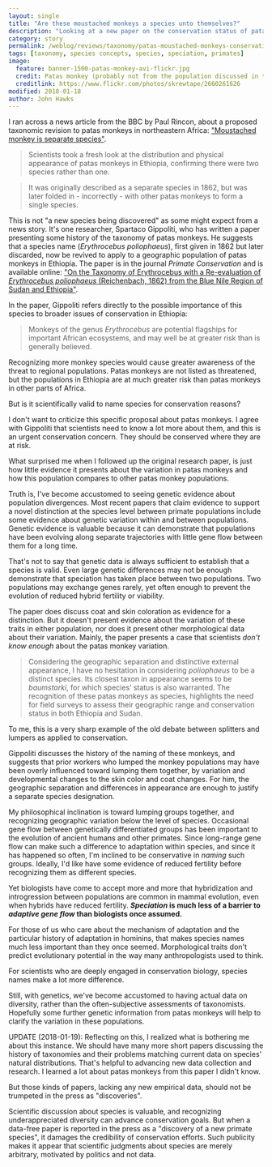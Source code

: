```yaml
---
layout: single
title: "Are these moustached monkeys a species unto themselves?"
description: "Looking at a new paper on the conservation status of patas monkeys and splitting versus lumping."
category: story
permalink: /weblog/reviews/taxonomy/patas-moustached-monkeys-conservation-2018.html
tags: [taxonomy, species concepts, species, speciation, primates]
image:
  feature: banner-1500-patas-monkey-avi-flickr.jpg
  credit: Patas monkey (probably not from the population discussed in this article). Avi, on Flickr, CC-BY-SA 2.0
  creditlink: https://www.flickr.com/photos/skrewtape/2660261626
modified: 2018-01-18
author: John Hawks
---
```



I ran across a news article from the BBC by Paul Rincon, about a proposed taxonomic revision to patas monkeys in northeastern Africa: <a href="http://www.bbc.com/news/science-environment-42720556">"Moustached monkey is separate species"</a>.

<blockquote>Scientists took a fresh look at the distribution and physical appearance of patas monkeys in Ethiopia, confirming there were two species rather than one.</blockquote>

<blockquote>It was originally described as a separate species in 1862, but was later folded in - incorrectly - with other patas monkeys to form a single species.</blockquote>

This is not "a new species being discovered" as some might expect from a news story. It's one researcher, Spartaco Gippoliti, who has written a paper presenting some history of the taxonomy of patas monkeys. He suggests that a species name (<em>Erythrocebus poliophaeus</em>), first given in 1862 but later discarded, now be revived to apply to a geographic population of patas monkeys in Ethiopia. The paper is in the journal <em>Primate Conservation</em> and is available online: <a href="http://static1.1.sqspcdn.com/static/f/1200343/27795196/1515432572007/PC31_Gippoliti_Patas_Ethiopia.pdf?token=cIj1jDNWn0VX8tn2QOizgCoV2W8%3D">"On the Taxonomy of Erythrocebus with a Re-evaluation of <em>Erythrocebus poliophaeus</em> (Reichenbach, 1862) from the Blue Nile Region of Sudan and Ethiopia"</a>.

In the paper, Gippoliti refers directly to the possible importance of this species to broader issues of conservation in Ethiopia:

<blockquote>Monkeys of the genus <em>Erythrocebus</em> are potential flagships for important African ecosystems, and may well be at greater risk than is generally believed.</blockquote>

Recognizing more monkey species would cause greater awareness of the threat to regional populations. Patas monkeys are not listed as threatened, but the populations in Ethiopia are at much greater risk than patas monkeys in other parts of Africa.

But is it scientifically valid to name species for conservation reasons?

I don't want to criticize this specific proposal about patas monkeys. I agree with Gippoliti that scientists need to know a lot more about them, and this is an urgent conservation concern. They should be conserved where they are at risk.

What surprised me when I followed up the original research paper, is just how little evidence it presents about the variation in patas monkeys and how this population compares to other patas monkey populations.

Truth is, I've become accustomed to seeing genetic evidence about population divergences. Most recent papers that claim evidence to support a novel distinction at the species level between primate populations include some evidence about genetic variation within and between populations.  Genetic evidence is valuable because it can demonstrate that populations have been evolving along separate trajectories with little gene flow between them for a long time.

That's not to say that genetic data is always sufficient to establish that a species is valid. Even large genetic differences may not be enough demonstrate that speciation has taken place between two populations. Two populations may exchange genes rarely, yet often enough to prevent the evolution of reduced hybrid fertility or viability.

The paper does discuss coat and skin coloration as evidence for a distinction. But it doesn't present evidence about the variation of these traits in either population, nor does it present other morphological data about their variation. Mainly, the paper presents a case that scientists <em>don't know enough</em> about the patas monkey variation.

<blockquote>Considering the geographic separation and distinctive external appearance, I have no hesitation in considering <em>poliophaeus</em> to be a distinct species. Its closest taxon in appearance seems to be <em>baumstarki</em>, for which species’ status is also warranted. The recognition of these patas monkeys as species, highlights the need for field surveys to assess their geographic range and conservation status in both Ethiopia and Sudan.</blockquote>

To me, this is a very sharp example of the old debate between splitters and lumpers as applied to conservation.

Gippoliti discusses the history of the naming of these monkeys, and suggests that prior workers who lumped the monkey populations may have been overly influenced toward lumping them together, by variation and developmental changes to the skin color and coat changes. For him, the geographic separation and differences in appearance are enough to justify a separate species designation.

My philosophical inclination is toward lumping groups together, and recognizing geographic variation below the level of species. Occasional gene flow between genetically differentiated groups has been important to the evolution of ancient humans and other primates. Since long-range gene flow can make such a difference to adaptation within species, and since it has happened so often, I'm inclined to be conservative in <em>naming</em> such groups. Ideally, I'd like have some evidence of reduced fertility before recognizing them as different species.

Yet biologists have come to accept more and more that hybridization and introgression between populations are common in mammal evolution, even when hybrids have reduced fertility. <strong><em>Speciation</em> is much less of a barrier to <em>adaptive gene flow</em> than biologists once assumed.</strong>

For those of us who care about the mechanism of adaptation and the particular history of adaptation in hominins, that makes species names much less important than they once seemed. Morphological traits don't predict evolutionary potential in the way many anthropologists used to think.

For scientists who are deeply engaged in conservation biology, species names make a lot more difference.

Still, with genetics, we've become accustomed to having actual data on diversity, rather than the often-subjective assessments of taxonomists. Hopefully some further genetic information from patas monkeys will help to clarify the variation in these populations.

UPDATE (2018-01-19): Reflecting on this, I realized what is bothering me about this instance. We should have many more short papers discussing the history of taxonomies and their problems matching current data on species' natural distributions. That's helpful to advancing new data collection and research. I learned a lot about patas monkeys from this paper I didn't know.

But those kinds of papers, lacking any new empirical data, should not be trumpeted in the press as "discoveries".

Scientific discussion about species is valuable, and recognizing underappreciated diversity can advance conservation goals. But when a data-free paper is reported in the press as a "discovery of a new primate species", it damages the credibility of conservation efforts. Such publicity makes it appear that scientific judgments about species are merely arbitrary, motivated by politics and not data.
